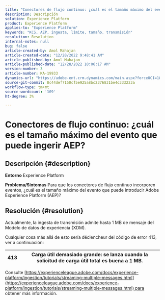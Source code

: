```yaml
---
title: "Conectores de flujo continuo: ¿cuál es el tamaño máximo del evento que puede ingerir AEP?"
description: Descripción
solution: Experience Platform
product: Experience Platform
applies-to: "Experience Platform"
keywords: "KCS, AEP, ingesta, límite, tamaño, transmisión"
resolution: Resolution
internal-notes: null
bug: false
article-created-by: Amol Mahajan
article-created-date: "12/28/2022 9:48:41 AM"
article-published-by: Amol Mahajan
article-published-date: "12/28/2022 10:06:17 AM"
version-number: 3
article-number: KA-19933
dynamics-url: "https://adobe-ent.crm.dynamics.com/main.aspx?forceUCI=1&pagetype=entityrecord&etn=knowledgearticle&id=48dacbca-9486-ed11-81ac-6045bd006e5a"
source-git-commit: 8c44def7150cf5e925a8bc2376831be4c333223a
workflow-type: tm+mt
source-wordcount: '109'
ht-degree: 3%

---
```


# Conectores de flujo continuo: ¿cuál es el tamaño máximo del evento que puede ingerir AEP?

## Descripción {#description}

<b>Entorno</b>
Experience Platform


<b>Problema/Síntomas</b>
Para que los conectores de flujo continuo incorporen eventos, ¿cuál es el tamaño máximo del evento que puede introducir Adobe Experience Platform (AEP)?


## Resolución {#resolution}


Actualmente, la ingesta de transmisión admite hasta 1 MB de mensaje del Modelo de datos de experiencia (XDM).

Cualquier cosa más allá de esto sería déclencheur del código de error 413, ver a continuación:




| 413 | Carga útil demasiado grande: se lanza cuando la solicitud de carga útil total es buena a 1 MB. |
| --- | --- |




Consulte [https://experienceleague.adobe.com/docs/experience-platform/ingestion/tutorials/streaming-multiple-messages.html](https://experienceleague.adobe.com/docs/experience-platform/ingestion/tutorials/streaming-multiple-messages.html) para obtener más información.

